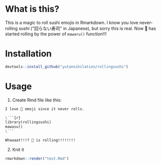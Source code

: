 # What is this?

This is a magic to roll sushi emojis in Rmarkdown. I know you love never-rolling sushi ("回らない寿司" in Japanese), but sorry this is real. Now 🍣 has started rolling by the power of `mawaru()` function!!!

# Installation

```r
devtools::install_github("yutannihilation/rollingsushi")
```

# Usage

1) Create Rmd file like this:

```md
I love 🍣 emoji since it never rolls.

\```{r}
library(rollingsushi)
mawasu()
\```

Whaaaat!!!? 🍣 is rolling!!!!!!!!
```

2) Knit it

```r
rmarkdown::render("test.Rmd")
```
